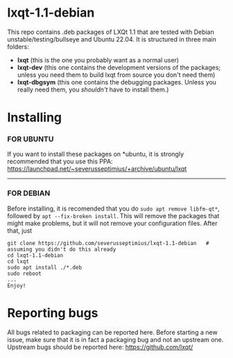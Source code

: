 # lxqt-1.1-debian

This repo contains .deb packages of LXQt 1.1 that are tested with Debian unstable/testing/bullseye and Ubuntu 22.04.
It is structured in three main folders: 
- **lxqt** (this is the one you probably want as a normal user)
- **lxqt-dev** (this one contains the development versions of the packages; unless you need them to build lxqt from source you don't need them)
- **lxqt-dbgsym** (this one contains the debugging packages. Unless you really need them, you *shouldn't* have to install them.)

# Installing

### FOR UBUNTU
If you want to install these packages on *ubuntu, it is strongly recommended that you use this PPA:
https://launchpad.net/~severusseptimius/+archive/ubuntu/lxqt
***

### FOR DEBIAN
Before installing, it is recomended that you do `sudo apt remove libfm-qt*`, followed by `apt --fix-broken install`. This will remove the packages that might make problems, but it will not remove your configuration files.
After that, just 
```
git clone https://github.com/severusseptimius/lxqt-1.1-debian   # assuming you didn't do this already
cd lxqt-1.1-debian
cd lxqt
sudo apt install ./*.deb
sudo reboot
...
Enjoy!
```

# Reporting bugs

All bugs related to packaging can be reported here. Before starting a new issue, make sure that it is in fact a packaging bug and not an upstream one.
Upstream bugs should be reported here: https://github.com/lxqt/
